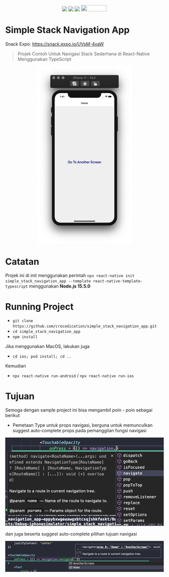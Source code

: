 <p align="center">
  <img src="https://img.shields.io/badge/react_native%20-%2320232a.svg?&style=for-the-badge&logo=react&logoColor=%2361DAFB"/>
  <img src="https://img.shields.io/badge/typescript%20-%23007ACC.svg?&style=for-the-badge&logo=typescript&logoColor=white"/>
  <img src="https://badgen.net/badge/Open%20Source%20%3F/Yes%21/blue?icon=github" height="18.5"/>
  <img src="https://visitor-badge.laobi.icu/badge?page_id=crocodication.simple_stack_navigation_app" width="82" height="20"/>
</p>

# Simple Stack Navigation App

Snack Expo: https://snack.expo.io/UVsM-4xaW

> Projek Contoh Untuk Navigasi Stack Sederhana di React-Native Menggunakan TypeScript

<p align="center">
  <img src="./screenshots/0.png" alt="App Preview" width="300"/>
</p>

# Catatan

Projek ini di init menggunakan perintah ```npx react-native init simple_stack_navigation_app --template react-native-template-typescript``` menggunakan **Node.js 15.5.0**

# Running Project

- ```git clone https://github.com/crocodication/simple_stack_navigation_app.git```
- ```cd simple_stack_navigation_app```
- ```npm install```

Jika menggunakan MacOS, lakukan juga

- ```cd ios; pod install; cd ..```

Kemudian

- ```npx react-native run-android``` / ```npx react-native run-ios```

# Tujuan 

Semoga dengan sample project ini bisa mengambil poin - poin sebagai berikut

- Pemetaan Type untuk props navigasi, berguna untuk memunculkan suggest auto-complete props pada pemanggilan fungsi navigasi

![Type untuk props komponen](./screenshots/1.png)

dan juga beserta suggest auto-complete pilihan tujuan navigasi

![Type untuk respon API](./screenshots/2.png)